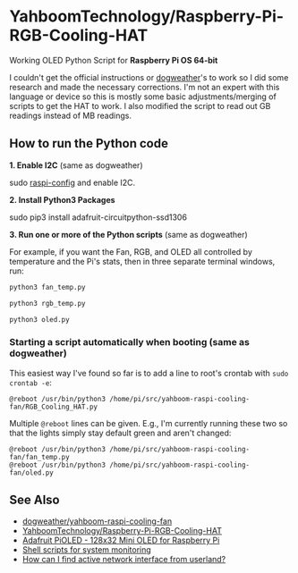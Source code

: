 # YahboomTechnology/Raspberry-Pi-RGB-Cooling-HAT

Working OLED Python Script for **Raspberry Pi OS 64-bit** 

I couldn't get the official instructions or [dogweather](https://github.com/dogweather)'s to work so I did some research and made the necessary corrections.
I'm not an expert with this language or device so this is mostly some basic adjustments/merging of scripts to get the HAT to work.
I also modified the script to read out GB readings instead of MB readings.

## How to run the Python code

**1. Enable I2C** (same as dogweather)

sudo [raspi-config](https://www.raspberrypi.org/documentation/configuration/raspi-config.md) and enable I2C.

**2. Install Python3 Packages**

sudo pip3 install adafruit-circuitpython-ssd1306

**3. Run one or more of the Python scripts** (same as dogweather)

For example, if you want the Fan, RGB, and OLED all controlled
by temperature and the Pi's stats, then in three separate terminal
windows, run:

```bash
python3 fan_temp.py
```

```bash
python3 rgb_temp.py
```

```bash
python3 oled.py
```

### Starting a script automatically when booting (same as dogweather)

This easiest way I've found so far is to add a line
to root's crontab with `sudo crontab -e`:

```
@reboot /usr/bin/python3 /home/pi/src/yahboom-raspi-cooling-fan/RGB_Cooling_HAT.py
```

Multiple `@reboot` lines can be given. E.g., I'm currently running these two so that
the lights simply stay default green and aren't changed:

```
@reboot /usr/bin/python3 /home/pi/src/yahboom-raspi-cooling-fan/fan_temp.py
@reboot /usr/bin/python3 /home/pi/src/yahboom-raspi-cooling-fan/oled.py
```

See Also
--------

* [dogweather/yahboom-raspi-cooling-fan](https://github.com/dogweather/yahboom-raspi-cooling-fan)
* [YahboomTechnology/Raspberry-Pi-RGB-Cooling-HAT](https://github.com/YahboomTechnology/Raspberry-Pi-RGB-Cooling-HAT)
* [Adafruit PiOLED - 128x32 Mini OLED for Raspberry Pi](https://learn.adafruit.com/adafruit-pioled-128x32-mini-oled-for-raspberry-pi/usage)
* [Shell scripts for system monitoring](https://unix.stackexchange.com/questions/119126/command-to-display-memory-usage-disk-usage-and-cpu-load)
* [How can I find active network interface from userland?](https://unix.stackexchange.com/questions/347046/how-can-i-find-active-network-interface-from-userland)
